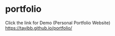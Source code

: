 # portfolio
Click the link for Demo (Personal Portfolio Website)
https://tayibb.github.io/portfolio/
